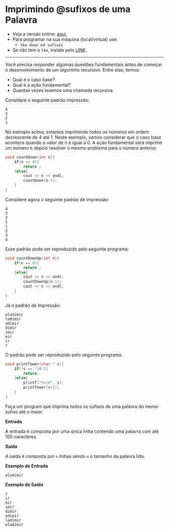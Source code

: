 # Imprimindo @sufixos de uma Palavra

- Veja a versão online: [aqui.](https://github.com/qxcodeed/arcade/blob/master/base/sufixos/Readme.md)
- Para programar na sua máquina (local/virtual) use:
  - `tko down ed sufixos`
- Se não tem o `tko`, instale pelo [LINK](https://github.com/senapk/tko#tko).

---

Você precisa responder algumas questões fundamentais antes de começar o desenvolvimento de um algoritmo recursivo. Entre elas, temos:

* Qual é o caso base?
* Qual é a ação fundamental?
* Quantas vezes teremos uma chamada recursiva.

Considere o seguinte padrão impressão:

```
4
3
2
1
```

No exemplo acima, estamos imprimindo todos os números em ordem decrescente de 4 até 1. Neste exemplo, vamos considerar que o caso base acontece quando o valor de n é igual a 0. A ação fundamental será imprimir um número e depois resolver o mesmo problema para o número anterior.

```c
void countDown(int n){
	if(n == 0){
		return ;
	}else{
		cout << n << endl;
		countDown(n-1);
	}
}	
``` 

Considere agora o seguinte padrão de impressão:

```
4
3
2
1
1
2
3
4
```

Esse padrão pode ser reproduzido pelo seguinte programa:

```c
void countDownUp(int n){
	if(n == 0){
		return ;
	}else{
		cout << n << endl;
		countDownUp(n-1);
		cout << n << endl;
	}
}
```


Já o padrão de impressão:

```
wladimir
ladimir
adimir
dimir
imir
mir
ir
r
```

O padrão pode ser reproduzido pelo seguinte programa:


```c
void printTower(char * s){
	if(*s == '\0'){
		return;
	}else{
		printf("%s\n", s);
		printTower(s+1);
	}
}
```

Faça um program que imprima todos os sufixos de uma palavra do menor sufixo até o maior.


**Entrada**

A entrada é composta por uma única linha contendo uma palavra com até 100 caracteres.

**Saída**

A saída é composta por `n` linhas sendo `n` o tamanho da palavra lida. 

**Exemplo de Entrada**
```
wladimir
```

**Exemplo de Saída**
```
r
ir
mir
imir
dimir
adimir
ladimir
wladimir
```

